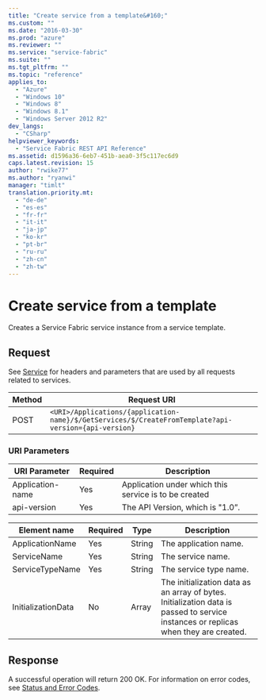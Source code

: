 ```yaml
---
title: "Create service from a template&#160;"
ms.custom: ""
ms.date: "2016-03-30"
ms.prod: "azure"
ms.reviewer: ""
ms.service: "service-fabric"
ms.suite: ""
ms.tgt_pltfrm: ""
ms.topic: "reference"
applies_to: 
  - "Azure"
  - "Windows 10"
  - "Windows 8"
  - "Windows 8.1"
  - "Windows Server 2012 R2"
dev_langs: 
  - "CSharp"
helpviewer_keywords: 
  - "Service Fabric REST API Reference"
ms.assetid: d1596a36-6eb7-451b-aea0-3f5c117ec6d9
caps.latest.revision: 15
author: "rwike77"
ms.author: "ryanwi"
manager: "timlt"
translation.priority.mt: 
  - "de-de"
  - "es-es"
  - "fr-fr"
  - "it-it"
  - "ja-jp"
  - "ko-kr"
  - "pt-br"
  - "ru-ru"
  - "zh-cn"
  - "zh-tw"
---
```

# Create service from a template&#160;
Creates a Service Fabric service instance from a service template.  
  
## Request  
 See [Service](service.md) for headers and parameters that are used by all requests related to services.  
  
|Method|Request URI|  
|------------|-----------------|  
|POST|`<URI>/Applications/{application-name}/$/GetServices/$/CreateFromTemplate?api-version={api-version}`|  
  
### URI Parameters  
  
|URI Parameter|Required|Description|  
|-------------------|--------------|-----------------|  
|Application-name|Yes|Application under which this service is to be created|  
|api-version|Yes|The API Version, which is "1.0”.|  
  
|Element name|Required|Type|Description|  
|------------------|--------------|----------|-----------------|  
|ApplicationName|Yes|String|The application name.|  
|ServiceName|Yes|String|The service name.|  
|ServiceTypeName|Yes|String|The service type name.|  
|InitializationData|No|Array|The initialization data as an array of bytes. Initialization data is passed to service instances or replicas when they are created.|  
  
## Response  
 A successful operation will return 200 OK. For information on error codes, see [Status and Error Codes](status-and-error-codes1.md).